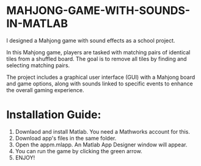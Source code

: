 # MAHJONG-GAME-WITH-SOUNDS-IN-MATLAB

I designed a Mahjong game with sound effects as a school project.

In this Mahjong game, players are tasked with matching pairs of identical tiles from a shuffled board. The goal is to remove all tiles by finding and selecting matching pairs.

The project includes a graphical user interface (GUI) with a Mahjong board and game options, along with sounds linked to specific events to enhance the overall gaming experience.


# Installation Guide:

1) Downlaod and install Matlab. You need a Mathworks account for this.
2) Download app's files in the same folder.
3) Open the appm.mlapp. An Matlab App Designer window will appear.
4) You can run the game by clicking the green arrow.
5) ENJOY!
